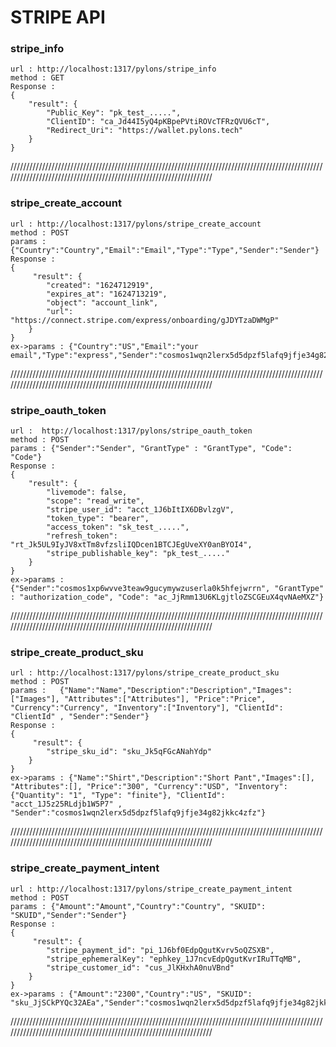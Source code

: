# STRIPE API 
###  stripe_info  
    url : http://localhost:1317/pylons/stripe_info
    method : GET 
    Response : 
    {
        "result": {
            "Public_Key": "pk_test_.....",
            "ClientID": "ca_Jd44I5yQ4pKBpePVtiROVcTFRzQVU6cT",
            "Redirect_Uri": "https://wallet.pylons.tech"
        }
    } 
///////////////////////////////////////////////////////////////////////////////////////////////////////////////////////////////////////////////////////////////////
###  stripe_create_account  
    url : http://localhost:1317/pylons/stripe_create_account
    method : POST
    params : {"Country":"Country","Email":"Email","Type":"Type","Sender":"Sender"}
    Response : 
    {
         "result": {
	        "created": "1624712919",
	        "expires_at": "1624713219",
	        "object": "account_link",
	        "url": "https://connect.stripe.com/express/onboarding/gJDYTzaDWMgP"
	    }
    }
    ex->params : {"Country":"US","Email":"your email","Type":"express","Sender":"cosmos1wqn2lerx5d5dpzf5lafq9jfje34g82jkkc4zfz"}
///////////////////////////////////////////////////////////////////////////////////////////////////////////////////////////////////////////////////////////////////
###  stripe_oauth_token                
    url :  http://localhost:1317/pylons/stripe_oauth_token  
    method : POST
    params : {"Sender":"Sender", "GrantType" : "GrantType", "Code": "Code"}
    Response : 
    {
        "result": {
	        "livemode": false,
	        "scope": "read_write",
	        "stripe_user_id": "acct_1J6bItIX6DBvlzgV",
	        "token_type": "bearer",
	        "access_token": "sk_test_.....",
	        "refresh_token": "rt_Jk5UL9IyJV8xtTm8vfzsliIQDcen1BTCJEgUveXY0anBYOI4",
	        "stripe_publishable_key": "pk_test_....."
	    }
    }
    ex->params : {"Sender":"cosmos1xp6wvve3teaw9gucymywzuserla0k5hfejwrrn", "GrantType" : "authorization_code", "Code": "ac_JjRmm13U6KLgjtloZSCGEuX4qvNAeMXZ"}
///////////////////////////////////////////////////////////////////////////////////////////////////////////////////////////////////////////////////////////////////
 ###  stripe_create_product_sku  
    url : http://localhost:1317/pylons/stripe_create_product_sku
    method : POST
    params :   {"Name":"Name","Description":"Description","Images":["Images"], "Attributes":["Attributes"], "Price":"Price", "Currency":"Currency", "Inventory":["Inventory"], "ClientId": "ClientId" , "Sender":"Sender"}
    Response : 
    {
         "result": {
	        "stripe_sku_id": "sku_Jk5qFGcANahYdp"
	    }
    }
    ex->params : {"Name":"Shirt","Description":"Short Pant","Images":[], "Attributes":[], "Price":"300", "Currency":"USD", "Inventory":{"Quantity": "1", "Type": "finite"}, "ClientId": "acct_1J5z25RLdjb1W5P7" , "Sender":"cosmos1wqn2lerx5d5dpzf5lafq9jfje34g82jkkc4zfz"}
///////////////////////////////////////////////////////////////////////////////////////////////////////////////////////////////////////////////////////////////////
###  stripe_create_payment_intent  
    url : http://localhost:1317/pylons/stripe_create_payment_intent
    method : POST
    params : {"Amount":"Amount","Country":"Country", "SKUID": "SKUID","Sender":"Sender"} 
    Response : 
    {
         "result": {
	        "stripe_payment_id": "pi_1J6bf0EdpQgutKvrv5oQZSXB",
            "stripe_ephemeralKey": "ephkey_1J7ncvEdpQgutKvrIRuTTqMB",
            "stripe_customer_id": "cus_JlKHxhA0nuVBnd"
	    }
    }
    ex->params : {"Amount":"2300","Country":"US", "SKUID": "sku_JjSCkPYQc32AEa","Sender":"cosmos1wqn2lerx5d5dpzf5lafq9jfje34g82jkkc4zfz"} 
///////////////////////////////////////////////////////////////////////////////////////////////////////////////////////////////////////////////////////////////////
    
